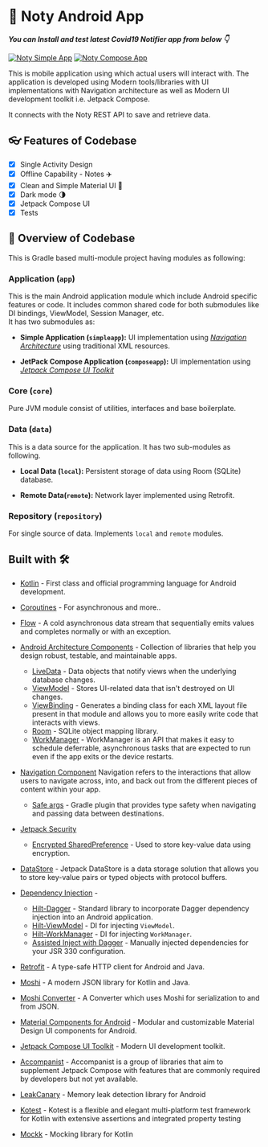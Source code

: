 # 📱 Noty Android App

***You can Install and test latest Covid19 Notifier app from below 👇***

[![Noty Simple App](https://img.shields.io/github/v/release/patilshreyas/notykt?color=7885FF&label=Simple%20App&logo=android&style=for-the-badge)](https://github.com/patilshreyas/notykt/releases/latest/download/noty-android-simple.apk)
[![Noty Compose App](https://img.shields.io/github/v/release/patilshreyas/notykt?color=7885FF&label=Compose%20App&logo=android&style=for-the-badge)](https://github.com/patilshreyas/notykt/releases/latest/download/noty-android-compose.apk)

This is mobile application using which actual users will interact with. The application is developed using Modern tools/libraries with UI implementations with Navigation architecture as well as Modern UI development toolkit i.e. Jetpack Compose.

It connects with the Noty REST API to save and retrieve data.

## 👓 Features of Codebase

- [x] Single Activity Design
- [x] Offline Capability - Notes ✈️
- [x] Clean and Simple Material UI 🎨
- [x] Dark mode 🌗
- [x] Jetpack Compose UI
- [x] Tests

## 📙 Overview of Codebase

This is Gradle based multi-module project having modules as following:

### Application (`app`)

This is the main Android application module which include Android specific features or code. It includes common shared code for both submodules like DI bindings, ViewModel, Session Manager, etc.  
It has two submodules as:

- **Simple Application (`simpleapp`):** UI implementation using [_Navigation Architecture_](https://developer.android.com/guide/navigation/navigation-getting-started) using traditional XML resources.

- **JetPack Compose Application (`composeapp`):** UI implementation using [_Jetpack Compose UI Toolkit_](https://developer.android.com/jetpack/compose?gclid=Cj0KCQjwreT8BRDTARIsAJLI0KKRX0vsRWcQ-0AC6lCutEWwAB4t1wqWBi2MclQqm96gnSddahFRdkAaArbwEALw_wcB&gclsrc=aw.ds)

### Core (`core`)

Pure JVM module consist of utilities, interfaces and base boilerplate.

### Data (`data`)

This is a data source for the application. It has two sub-modules as following.

- **Local Data (`local`):** Persistent storage of data using Room (SQLite) database.

- **Remote Data(`remote`):** Network layer implemented using Retrofit.

### Repository (`repository`)

For single source of data. Implements `local` and `remote` modules.

## Built with 🛠

- [Kotlin](https://kotlinlang.org/) - First class and official programming language for Android development.

- [Coroutines](https://kotlinlang.org/docs/reference/coroutines-overview.html) - For asynchronous and more..

- [Flow](https://kotlin.github.io/kotlinx.coroutines/kotlinx-coroutines-core/kotlinx.coroutines.flow/-flow/) - A cold asynchronous data stream that sequentially emits values and completes normally or with an exception.

- [Android Architecture Components](https://developer.android.com/topic/libraries/architecture) - Collection of libraries that help you design robust, testable, and maintainable apps.
  - [LiveData](https://developer.android.com/topic/libraries/architecture/livedata) - Data objects that notify views when the underlying database changes.
  - [ViewModel](https://developer.android.com/topic/libraries/architecture/viewmodel) - Stores UI-related data that isn't destroyed on UI changes. 
  - [ViewBinding](https://developer.android.com/topic/libraries/view-binding) - Generates a binding class for each XML layout file present in that module and allows you to more easily write code that interacts with views.
  - [Room](https://developer.android.com/topic/libraries/architecture/room) - SQLite object mapping library.
  - [WorkManager](https://developer.android.com/topic/libraries/architecture/workmanager) - WorkManager is an API that makes it easy to schedule deferrable, asynchronous tasks that are expected to run even if the app exits or the device restarts.

- [Navigation Component](https://developer.android.com/guide/navigation/navigation-getting-started) Navigation refers to the interactions that allow users to navigate across, into, and back out from the different pieces of content within your app.
    - [Safe args](https://developer.android.com/guide/navigation/navigation-pass-data#Safe-args) - Gradle plugin that provides type safety when navigating and passing data between destinations. 

- [Jetpack Security](https://developer.android.com/topic/security/)
    - [Encrypted SharedPreference](https://developer.android.com/topic/security/data) - Used to store key-value data using encryption.

- [DataStore](https://developer.android.com/topic/libraries/architecture/datastore) - Jetpack DataStore is a data storage solution that allows you to store key-value pairs or typed objects with protocol buffers.

- [Dependency Injection](https://developer.android.com/training/dependency-injection) - 
  - [Hilt-Dagger](https://dagger.dev/hilt/) - Standard library to incorporate Dagger dependency injection into an Android application.
  - [Hilt-ViewModel](https://developer.android.com/training/dependency-injection/hilt-jetpack) - DI for injecting `ViewModel`.
  - [Hilt-WorkManager](https://developer.android.com/training/dependency-injection/hilt-jetpack) - DI for injecting `WorkManager`.
  - [Assisted Inject with Dagger](https://github.com/square/AssistedInject) - Manually injected dependencies for your JSR 330 configuration.

- [Retrofit](https://square.github.io/retrofit/) - A type-safe HTTP client for Android and Java.

- [Moshi](https://github.com/square/moshi) - A modern JSON library for Kotlin and Java.

- [Moshi Converter](https://github.com/square/retrofit/tree/master/retrofit-converters/moshi) - A Converter which uses Moshi for serialization to and from JSON.

- [Material Components for Android](https://github.com/material-components/material-components-android) - Modular and customizable Material Design UI components for Android.

- [Jetpack Compose UI Toolkit](https://developer.android.com/jetpack/compose) - Modern UI development toolkit.

- [Accompanist](https://google.github.io/accompanist/) - Accompanist is a group of libraries that aim to supplement Jetpack Compose with features that are commonly required by developers but not yet available.

- [LeakCanary](https://square.github.io/leakcanary/) - Memory leak detection library for Android

- [Kotest](https://kotest.io/) - Kotest is a flexible and elegant multi-platform test framework for Kotlin with extensive assertions and integrated property testing

- [Mockk](https://mockk.io/) - Mocking library for Kotlin
